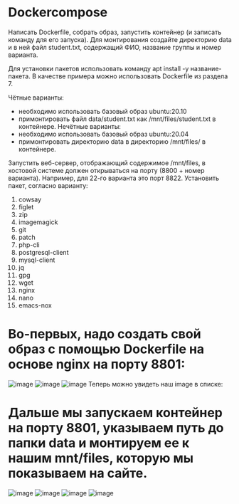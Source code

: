# Dockercompose

Написать Dockerfile, собрать образ, запустить контейнер (и записать команду для его запуска).
Для монтирования создайте директорию data и в ней файл student.txt, содержащий ФИО, название
группы и номер варианта.

Для установки пакетов использовать команду apt install -y название-пакета. В качестве примера
можно использовать Dockerfile из раздела 7.

Чётные варианты:
- необходимо использовать базовый образ ubuntu:20.10
- примонтировать файл data/student.txt как /mnt/files/student.txt в контейнере.
Нечётные варианты:
- необходимо использовать базовый образ ubuntu:20.04
- примонтировать директорию data в директорию /mnt/files/ в контейнере.

Запустить веб-сервер, отображающий содержимое /mnt/files, в хостовой системе должен открываться
на порту (8800 + номер варианта). Например, для 22-го варианта это порт 8822.
Установить пакет, согласно варианту:
1. cowsay
2. figlet
3. zip
4. imagemagick
5. git
6. patch
7. php-cli
8. postgresql-client
9. mysql-client
10. jq
11. gpg
12. wget
13. nginx
14. nano
15. emacs-nox

# Во-первых, надо создать свой образ с помощью Dockerfile на основе nginx на порту 8801:

![image](https://github.com/az3l1t/Dockercompose/assets/126178814/300d1e24-35e9-4297-81c7-fc7a6c643cac)
![image](https://github.com/az3l1t/Dockercompose/assets/126178814/f7ca37d7-eb75-4d80-a358-9e3365031bba)
![image](https://github.com/az3l1t/Dockercompose/assets/126178814/70591934-d734-4311-8556-744343150958)
Теперь можно увидеть наш image в списке:
# Дальше мы запускаем контейнер на порту 8801, указываем путь до папки data и монтируем ее к нашим mnt/files, которую мы показываем на сайте.
![image](https://github.com/az3l1t/Dockercompose/assets/126178814/67ad6edd-57b8-42d1-98d3-30d2d0746d47)
![image](https://github.com/az3l1t/Dockercompose/assets/126178814/115c78a8-a349-49e8-8b44-45be8244ad71)
![image](https://github.com/az3l1t/Dockercompose/assets/126178814/6ee19f29-f392-49e3-af8d-f0f88f388a06)
![image](https://github.com/az3l1t/Dockercompose/assets/126178814/04e4095b-b1bf-4ef9-8920-00b51f121374)

 

